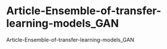 # Article-Ensemble-of-transfer-learning-models_GAN
Article-Ensemble-of-transfer-learning-models_GAN
